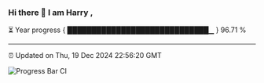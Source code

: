 ### Hi there 👋 I am Harry , 

⏳ Year progress { █████████████████████████████▁ } 96.71 %

---

⏰ Updated on Thu, 19 Dec 2024 22:56:20 GMT

![Progress Bar CI](https://github.com/duykhang68/duykhang68/workflows/Progress%20Bar%20CI/badge.svg)
